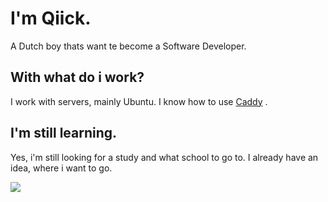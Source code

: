 # I'm Qiick.
A Dutch boy thats want te become a Software Developer.

## With what do i work?
I work with servers, mainly Ubuntu. 
I know how to use [Caddy](https://caddyserver.com/) .

## I'm still learning.
Yes, i'm still looking for a study and what school to go to. I already have an idea, where i want to go.

![](https://cdn.discordapp.com/attachments/926161539550019727/938787470617755688/Add_a_heading_4.png)

